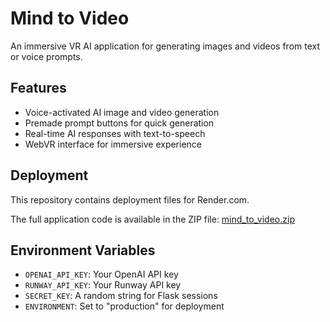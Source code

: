 # Mind to Video

An immersive VR AI application for generating images and videos from text or voice prompts.

## Features

- Voice-activated AI image and video generation
- Premade prompt buttons for quick generation
- Real-time AI responses with text-to-speech
- WebVR interface for immersive experience

## Deployment

This repository contains deployment files for Render.com.

The full application code is available in the ZIP file: [mind_to_video.zip](https://github.com/ramy7777/MindtoVideo/releases/download/v1.0/mind_to_video.zip)

## Environment Variables

- `OPENAI_API_KEY`: Your OpenAI API key
- `RUNWAY_API_KEY`: Your Runway API key
- `SECRET_KEY`: A random string for Flask sessions
- `ENVIRONMENT`: Set to "production" for deployment
